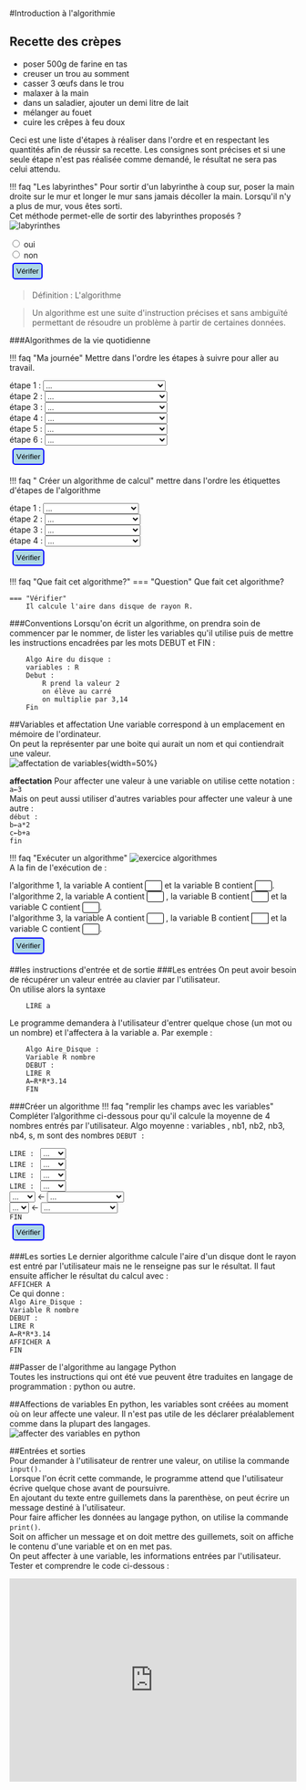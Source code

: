 #Introduction à l'algorithmie

## Recette des crèpes

- poser 500g de farine en tas  
- creuser un trou au somment  
- casser 3 œufs dans le trou  
- malaxer à la main  
- dans un saladier, ajouter un demi litre de lait  
- mélanger au fouet  
- cuire les crêpes à feu doux  

Ceci est une liste d'étapes à réaliser dans l'ordre et en respectant les quantités afin de réussir sa recette.
Les consignes sont précises et si une seule étape n'est pas réalisée comme demandé, le résultat ne sera pas celui attendu.

!!! faq "Les labyrinthes"
	Pour sortir d'un labyrinthe à coup sur, poser la main droite sur le mur et longer le mur sans jamais décoller la main. Lorsqu'il n'y a plus de mur, vous êtes sorti.  
	Cet méthode permet-elle de sortir des labyrinthes proposés ?  
	![labyrinthes](img/labyrinthes.png)  
	<div><form id="test">
	    <label><input type="radio" name="test" value="oui"> oui</label><br>
	    <label><input type="radio" name="test" value="non"> non</label><br>
	    <input  type="button" style="margin:5px; padding:5px;  background-color : lightblue; border : solid 2px blue; border-radius : 5px;" onclick="reactionQCU1()" value="Vérifer"> 
	    <input id="bouAffQCU1" type="button" onclick="AfficheQCU1()" value="Correction" style="display:none;"><br>
	</form></div>
        <div id="messageQCU1"></div>
        <div id="correctionQCU1" style="display:none;"> <p> Cette méthode peut être longue dans le cas du 2eme labyrinthe notamment mais elle est fiable à 100% ! !</p></div>

>Définition : L'algorithme

>Un algorithme est une suite d'instruction précises et sans ambiguïté permettant de résoudre un problème à partir de certaines données.

###Algorithmes de la vie quotidienne

!!! faq "Ma journée"
	Mettre dans l'ordre les étapes à suivre pour aller au travail.  
	<div>
	<form name="f">
		étape 1 :
	    <select id="liste1">
	        <option value="nonChoix" selected> ... </option>
	        <option value="installer"> S'installer à son poste de travail </option>
	        <option value="sortir"> Sortir de sa voiture </option>
	        <option value="garer"> se garer</option>
	        <option value="lever"> Se lever </option>
	        <option value="monter"> Monter dans sa voiture</option>
	        <option value="rondpoint"> prendre la 3e sortie au rondpoint</option>
	    </select><br>
	    étape 2 :
	    <select id="liste2">
	        <option value="nonChoix" selected> ... </option>
	        <option value="installer"> S'installer à son poste de travail </option>
	        <option value="sortir"> Sortir de sa voiture </option>
	        <option value="garer"> se garer</option>
	        <option value="lever"> Se lever </option>
	        <option value="monter"> Monter dans sa voiture</option>
	        <option value="rondpoint"> prendre la 3e sortie au rondpoint</option>
	    </select><br>
		étape 3 :
		<select id="liste3">
	        <option value="nonChoix" selected> ... </option>
	        <option value="installer"> S'installer à son poste de travail </option>
	        <option value="sortir"> Sortir de sa voiture </option>
	        <option value="garer"> se garer</option>
	        <option value="lever"> Se lever </option>
	        <option value="monter"> Monter dans sa voiture</option>
	        <option value="rondpoint"> prendre la 3e sortie au rondpoint</option>
	    </select><br>
		étape 4 :
	    <select id="liste4">
	        <option value="nonChoix" selected> ... </option>
	        <option value="installer"> S'installer à son poste de travail </option>
	        <option value="sortir"> Sortir de sa voiture </option>
	        <option value="garer"> se garer</option>
	        <option value="lever"> Se lever </option>
	        <option value="monter"> Monter dans sa voiture</option>
	        <option value="rondpoint"> prendre la 3e sortie au rondpoint</option>
	    </select><br>
		étape 5 :
	    <select id="liste5">
	        <option value="nonChoix" selected> ... </option>
	        <option value="installer"> S'installer à son poste de travail </option>
	        <option value="sortir"> Sortir de sa voiture </option>
	        <option value="garer"> se garer</option>
	        <option value="lever"> Se lever </option>
	        <option value="monter"> Monter dans sa voiture</option>
	        <option value="rondpoint"> prendre la 3e sortie au rondpoint</option>
	    </select><br>
		étape 6 :
	    <select id="liste6">
	        <option value="nonChoix" selected> ... </option>
	        <option value="installer"> S'installer à son poste de travail </option>
	        <option value="sortir"> Sortir de sa voiture </option>
	        <option value="garer"> se garer</option>
	        <option value="lever"> Se lever </option>
	        <option value="monter"> Monter dans sa voiture</option>
	        <option value="rondpoint"> prendre la 3e sortie au rondpoint</option>
	    </select><br>
	        <input type='button' style="margin:5px; padding:5px;  background-color : lightblue; border : solid 2px blue; border-radius : 5px;" id="BoutonValider" onclick="reactionListe2()" value="Vérifier">
	        <input id="bouAffListe2" type="button" onclick="AfficheListe2()" value="Correction" style="display:none;"><br>
	</form></div>
    <div id="messageListe2"></div>
    <div id="correctionListe2" style="display:none;"> <p> Dans l'ordre, je me lève, je monte dans ma voiture je prends la 3e sortie au rond-point, je me gare je sors de ma voiture et le m'installe à mon poste de travail.</p></div>

!!! faq " Créer un algorithme de calcul"
	mettre dans l'ordre les étiquettes d'étapes de l'algorithme  
	<div>
	<form name="f2">
		étape 1 :
	    <select id="list1">
	        <option value="nonChoix" selected> ... </option>
	        <option value="multiplier"> Multiplier le tout par 3,14</option>
	        <option value="r2"> Prendre R=2 </option>
	        <option value="carre"> Mettre R au carré</option>
	        <option value="afficher"> Afficher le résultat</option>
	    </select><br>
	    étape 2 :
	    <select id="list2">
	        <option value="nonChoix" selected> ... </option>
	        <option value="multiplier"> Multiplier le tout par 3,14</option>
	        <option value="r2"> Prendre R=2 </option>
	        <option value="carre"> Mettre R au carré</option>
	        <option value="afficher"> Afficher le résultat</option>
	    </select><br>
		étape 3 :
	    <select id="list3">
	        <option value="nonChoix" selected> ... </option>
	        <option value="multiplier"> Multiplier le tout par 3,14</option>
	        <option value="r2"> Prendre R=2 </option>
	        <option value="carre"> Mettre R au carré</option>
	        <option value="afficher"> Afficher le résultat</option>
	    </select><br>
	    étape 4 :
	    <select id="list4">
	        <option value="nonChoix" selected> ... </option>
	        <option value="multiplier"> Multiplier le tout par 3,14</option>
	        <option value="r2"> Prendre R=2 </option>
	        <option value="carre"> Mettre R au carré</option>
	        <option value="afficher"> Afficher le résultat</option>
	    </select><br>
	        <input type='button' style="margin:5px; padding:5px;  background-color : lightblue; border : solid 2px blue; border-radius : 5px;" id="BoutonValider" onclick="reactionListe3()" value="Vérifier">
	        <input id="bouAffListe3" type="button" onclick="AfficheListe3()" value="Correction" style="display:none;"><br>
	</form></div>
    <div id="messageListe3"></div>
    <div id="correctionListe3" style="display:none;"> <p>Prendre R = 2 et le mattre au carré. Multiplier le tout par 3,14 puis aficher le résultat. </p></div>

!!! faq "Que fait cet algorithme?"
	=== "Question"
		Que fait cet algorithme?

	=== "Vérifier"
		Il calcule l'aire dans disque de rayon R.

###Conventions
Lorsqu'on écrit un algorithme, on prendra soin de commencer par le nommer, de lister les variables qu'il utilise puis de mettre les instructions encadrées par les mots DEBUT et FIN :   
```pseudocode
	Algo Aire du disque :
	variables : R
	Debut :
		R prend la valeur 2
		on élève au carré
		on multiplie par 3,14
	Fin
```

##Variables et affectation
Une variable correspond à un emplacement en mémoire de l'ordinateur.  
On peut la représenter par une boite qui aurait un nom et qui contiendrait une valeur.  
![affectation de variables](img/variable.png){width=50%}

**affectation**
Pour affecter une valeur à une variable on utilise cette notation :  
`a←3`  
Mais on peut aussi utiliser d'autres variables pour affecter une valeur à une autre :  
`début :`  
`b←a*2  `  
`c←b+a `   
`fin`    

!!! faq "Exécuter un algorithme"
	![exercice algorithmes](img/exos_algo.png)  
	A la fin de l'exécution de :
	<form>l'algorithme 1, la variable A contient
		<input style="border:  solid 1px; width:30px;border-radius:3px;" type="text" name="reponse" maxlenght="5" id="reponse41" autocomplete="off">
		 et la variable B contient 
		<input style="border:  solid 1px;width:30px;border-radius:3px;" type="text" name="reponse" maxlenght="5" id="reponse42" autocomplete="off">.<br>
		l'algorithme 2, la variable A contient 
		<input style="border:  solid 1px;width:30px;border-radius:3px;" type="text" name="reponse" maxlenght="5" id="reponse43" autocomplete="off">
		, la variable B contient 
		<input style="border:  solid 1px;width:30px;border-radius:3px;" type="text" name="reponse" maxlenght="5" id="reponse44" autocomplete="off">
		et la variable C contient 
		<input style="border:  solid 1px;width:30px;border-radius:3px;" type="text" name="reponse" maxlenght="5" id="reponse45" autocomplete="off">.<br>
		l'algorithme 3, la variable A contient 
		<input style="border:  solid 1px;width:30px;border-radius:3px;" type="text" name="reponse" maxlenght="5" id="reponse46" autocomplete="off">
		, la variable B contient 
		<input style="border:  solid 1px;width:30px;order-radius:3px;" type="text" name="reponse" maxlenght="5" id="reponse47" autocomplete="off">
		et la variable C contient 
		<input style="border:  solid 1px;width:30px;border-radius:3px;" type="text" name="reponse" maxlenght="15" id="reponse48" autocomplete="off">.<br>
		<input type='button' style="margin:5px; padding:5px;  background-color : lightblue; border : solid 2px blue; border-radius : 5px;" id="BoutonValider" onclick="reactionText4()" value="Vérifier">
	    <input id="bouAffText4" type="button" onclick="AfficheText4()" value="Correction" style="display:none;"><br>
	</form>
    <div id="messageText4"></div>
    <div id="correctionText4" style="display:none;"> <p> L'algorithme 1, la variable A contient 3 et la variable B contient 4.
	l'algorithme 2, la variable A contient 2, la variable B contient 3 et la variable C contient 1.
	l'algorithme 3, la variable A contient 8, la variable B contient 4 et la variable C contient 7.</p></div>



##les instructions d'entrée et de sortie
###Les entrées
On peut avoir besoin de récupérer un valeur entrée au clavier par l'utilisateur.  
On utilise alors la syntaxe  
```pseudocode
	LIRE a
```
Le programme demandera à l'utilisateur d'entrer quelque chose (un mot ou un nombre) et l'affectera à la variable a.
Par exemple :
```pseudocode
	Algo Aire_Disque :
	Variable R nombre
	DEBUT :
	LIRE R
	A←R*R*3.14
	FIN
```

###Créer un algorithme
!!! faq "remplir les champs avec les variables"
	Compléter l’algorithme ci-dessous pour qu'il calcule la moyenne de 4 nombres entrés par l'utilisateur.
	Algo moyenne :
	variables , nb1, nb2, nb3, nb4, s, m sont des nombres
	`DEBUT :`
	<form>`LIRE : `
	<select id="lis1">
        <option value="nonChoix" selected> ... </option>
        <option value="nb1"> nb1 </option>
        <option value="nb2"> nb2 </option>
        <option value="nb3"> nb3 </option>
        <option value="nb4"> nb4 </option>
    </select><br>
	`LIRE : `
	<select id="lis2">
	   	<option value="nonChoix" selected> ... </option>
        <option value="nb1"> nb1 </option>
        <option value="nb2"> nb2 </option>
        <option value="nb3"> nb3 </option>
        <option value="nb4"> nb4 </option>
    </select><br>
	`LIRE : `
	<select id="lis3">
        <option value="nonChoix" selected> ... </option>
        <option value="nb1"> nb1 </option>
        <option value="nb2"> nb2 </option>
        <option value="nb3"> nb3 </option>
        <option value="nb4"> nb4 </option>
    </select><br>
	`LIRE : `
	<select id="lis4">
        <option value="nonChoix" selected> ... </option>
        <option value="nb1"> nb1 </option>
        <option value="nb2"> nb2 </option>
        <option value="nb3"> nb3 </option>
        <option value="nb4"> nb4 </option>
    </select><br>
    <select id="lis5">
        <option value="nonChoix" selected> ... </option>
        <option value="nb1"> nb1 </option>
        <option value="nb2"> nb2 </option>
        <option value="s"> s</option>
        <option value="m"> m </option>
    </select>
    <-
     <select id="lis6">
        <option value="nonChoix" selected> ... </option>
        <option value="somme"> nb1+nb2+nb3+nb4 </option>
        <option value="nb1/4"> nb1/4 </option>
        <option value="s/4"> s/4</option>
        <option value="m/4"> m/4 </option>
    </select><br>
    <select id="lis7">
        <option value="nonChoix" selected> ... </option>
        <option value="s"> s</option>
        <option value="m"> m </option>
    </select>
    <-
    <select id="lis8">
        <option value="nonChoix" selected> ... </option>
        <option value="somme"> nb1+nb2+nb3+nb4 </option>
        <option value="s/4"> s/4</option>
        <option value="m/4"> m/4 </option>
    </select><br> 
    `FIN`  
    <input type='button' style="margin:5px; padding:5px;  background-color : lightblue; border : solid 2px blue; border-radius : 5px;" id="BoutonValider" onclick="reactionListe5()" value="Vérifier">
        <input id="bouAffListe5" type="button" onclick="AfficheListe5()" value="Correction" style="display:none;"><br>
	</form>
    <div id="messageListe5"></div>
    <div id="correctionListe5" style="display:none;"> <p>
    	DEBUT :<br>
		LIRE nb1<br>
		LIRE nb2<br>
		LIRE nb3<br>
		LIRE nb4<br>
		s←nb1+nb2+nb3+nb4<br>
		m←s/4</p></div>



###Les sorties
Le dernier algorithme calcule l'aire d'un disque dont le rayon est entré par l'utilisateur mais ne le renseigne pas sur le résultat.
Il faut ensuite afficher le résultat du calcul avec :  
`AFFICHER A`  
Ce qui donne :  
`Algo Aire_Disque :`  
`Variable R nombre`  
`DEBUT :`  
`LIRE R`  
`A←R*R*3.14`  
`AFFICHER A`  
`FIN`

##Passer de l'algorithme au langage Python  
Toutes les instructions qui ont été vue peuvent être traduites en langage de programmation : python ou autre.  

##Affections de variables
En python, les variables sont créées au moment où on leur affecte une valeur. Il n'est pas utile de les déclarer préalablement comme dans la plupart des langages.  
![affecter des variables en python](img/trad_affect.png)  


##Entrées et sorties  
Pour demander à l'utilisateur de rentrer une valeur, on utilise la commande `input().`  
Lorsque l'on écrit cette commande, le programme attend que l'utilisateur écrive quelque chose avant de poursuivre.  
En ajoutant du texte entre guillemets dans la parenthèse, on peut écrire un message destiné à l'utilisateur.  
Pour faire afficher les données au langage python, on utilise la commande `print()`.  
Soit on afficher un message et on doit mettre des guillemets, soit on affiche le contenu d'une variable et on en met pas.  
On peut affecter à une variable, les informations entrées par l'utilisateur. Tester et comprendre le code ci-dessous :  


<iframe src="https://trinket.io/embed/python3/8409cc04bc" width="100%" height="356" frameborder="0" marginwidth="0" marginheight="0" allowfullscreen></iframe>



<!-------------------------javascript--------------------------------->
<script>
function reactionQCU1(){
	var style;
	var msg;
	var reponse = document.getElementById("test");
	var rep=reponse.elements["test"].value;
	if (rep=="oui"){msg='bonne réponse';
	style='style="color:green;"';
	}
	else {msg='mauvaise reponse';
	style='style="color:red;"';
	}
	document.getElementById("messageQCU1").innerHTML='<p '+style+'>'+msg+'</p>';
	document.getElementById("bouAffQCU1").style="margin:5px; padding:5px;  background-color : lightblue; border : solid 2px blue; border-radius : 5px;display:inline;";
}
/*affiche la réponse si on clique sur le bouton correction*/
function AfficheQCU1(){
	document.getElementById("correctionQCU1").style="display:block;";
}


function reactionListe2(){
	var msg;
	var style;
	var selectElmt1 = document.getElementById("liste1");
	var valeurselectionnee1 = selectElmt1.options[selectElmt1.selectedIndex].value;

	var selectElmt2 = document.getElementById("liste2");
	var valeurselectionnee2 = selectElmt2.options[selectElmt2.selectedIndex].value;

	var selectElmt3 = document.getElementById("liste3");
	var valeurselectionnee3 = selectElmt3.options[selectElmt3.selectedIndex].value;

	var selectElmt4 = document.getElementById("liste4");
	var valeurselectionnee4 = selectElmt4.options[selectElmt4.selectedIndex].value;

	var selectElmt5 = document.getElementById("liste5");
	var valeurselectionnee5 = selectElmt5.options[selectElmt5.selectedIndex].value;

	var selectElmt6 = document.getElementById("liste6");
	var valeurselectionnee6 = selectElmt6.options[selectElmt6.selectedIndex].value;

	if (valeurselectionnee1=="lever" && valeurselectionnee2=="monter" && valeurselectionnee3=="rondpoint" && valeurselectionnee4=="garer" && valeurselectionnee5=="sortir" && valeurselectionnee6=="installer"){
		msg='Bonne réponse';
		style='style="color:green;"';
	}
	else if (valeurselectionnee1=="lever" || valeurselectionnee2=="monter" || valeurselectionnee3=="rondpoint" || valeurselectionnee4=="garer" || valeurselectionnee5=="sortir" || valeurselectionnee6=="installer"){
		msg='Réponse partiellement correcte';
		style='style="color:orange;"';
	}
	else{msg='Mauvaise réponse';
		style='style="color:red;"';
	}
	document.getElementById("messageListe2").innerHTML='<p '+style+'>'+msg+'</p>';
	document.getElementById('bouAffListe2').style="margin:5px; padding:5px;  background-color : lightblue; border : solid 2px blue; border-radius : 5px;display:inline;";
}

/*affichage de la réponse*/
function AfficheListe2(){
	document.getElementById("correctionListe2").style="display:block;";
}

function reactionListe3(){
	var msg;
	var style;
	var selectElmt1 = document.getElementById("list1");
	var valeurselectionnee1 = selectElmt1.options[selectElmt1.selectedIndex].value;
	var selectElmt2 = document.getElementById("list2");
	var valeurselectionnee2 = selectElmt2.options[selectElmt2.selectedIndex].value;
	var selectElmt3 = document.getElementById("list3");
	var valeurselectionnee3 = selectElmt3.options[selectElmt3.selectedIndex].value;
	var selectElmt4 = document.getElementById("list4");
	var valeurselectionnee4 = selectElmt4.options[selectElmt4.selectedIndex].value;
	if (valeurselectionnee1=="r2" && valeurselectionnee2=="carre" && valeurselectionnee3=="multiplier" && valeurselectionnee4=="afficher"){
		msg='Bonne réponse';
		style='style="color:green;"';
	}
	else if (valeurselectionnee1=="r2" || valeurselectionnee2=="carre" || valeurselectionnee3=="multiplier" || valeurselectionnee4=="afficher"){
		msg='Réponse partiellement correcte';
		style='style="color:orange;"';
	}
	else{msg='Mauvaise réponse';
		style='style="color:red;"';
	}
	document.getElementById("messageListe3").innerHTML='<p '+style+'>'+msg+'</p>';
	document.getElementById('bouAffListe3').style="margin:5px; padding:5px;  background-color : lightblue; border : solid 2px blue; border-radius : 5px;display:inline;";
}

/*affichage de la réponse*/
function AfficheListe3(){
	document.getElementById("correctionListe3").style="display:block;";
}

function reactionText4(){
	var msg;
	var style;
	var reponse41=document.getElementById("reponse41");
	var reponse42=document.getElementById("reponse42");
	var reponse43=document.getElementById("reponse43");
	var reponse44=document.getElementById("reponse44");
	var reponse45=document.getElementById("reponse45");
	var reponse46=document.getElementById("reponse46");
	var reponse47=document.getElementById("reponse47");
	var reponse48=document.getElementById("reponse48");
	if (reponse41.value =='3' && reponse42.value =='4' && reponse43.value =='2' && reponse44.value =='3' && reponse45.value =='1' && reponse46.value =='8' && reponse47.value =='11' && reponse48.value =='7'){
		msg='bravo';
		style='style="color:green;"';
		}
	else if (reponse41.value ==='3' || reponse42.value ==='4' || reponse43.value ==='2' || reponse44.value ==='3' || reponse45.value ==='1' || reponse46.value ==='8' || reponse47.value ==='4' || reponse48.value ==='7'){
			msg='Réponse partiellement correcte!';
			style='style="color:orange;"';
		}
	else{msg='non, essaye encore';
		style='style="color:red;"';
	}
	document.getElementById("messageText4").innerHTML='<p '+style+'>'+msg+'</p>';
	document.getElementById("bouAffText4").style="margin:5px; padding:5px;  background-color : lightblue; border : solid 2px blue; border-radius : 5px;display:inline;";
}

function AfficheText4(){
	document.getElementById("correctionText4").style="display:block;";
}

function reactionListe5(){
	var msg;
	var style;
	var selectElmt1 = document.getElementById("lis1");
	var valeurselectionnee1 = selectElmt1.options[selectElmt1.selectedIndex].value;

	var selectElmt2 = document.getElementById("lis2");
	var valeurselectionnee2 = selectElmt2.options[selectElmt2.selectedIndex].value;

	var selectElmt3 = document.getElementById("lis3");
	var valeurselectionnee3 = selectElmt3.options[selectElmt3.selectedIndex].value;

	var selectElmt4 = document.getElementById("lis4");
	var valeurselectionnee4 = selectElmt4.options[selectElmt4.selectedIndex].value;

	var selectElmt5 = document.getElementById("lis5");
	var valeurselectionnee5 = selectElmt5.options[selectElmt5.selectedIndex].value;

	var selectElmt6 = document.getElementById("lis6");
	var valeurselectionnee6 = selectElmt6.options[selectElmt6.selectedIndex].value;
	var selectElmt7 = document.getElementById("lis7");
	var valeurselectionnee7 = selectElmt7.options[selectElmt7.selectedIndex].value;
	var selectElmt8 = document.getElementById("lis8");
	var valeurselectionnee8 = selectElmt8.options[selectElmt8.selectedIndex].value;


	if (valeurselectionnee1=="nb1" && valeurselectionnee2=="nb2" && valeurselectionnee3=="nb3" && valeurselectionnee4=="nb4" && valeurselectionnee5=="s" && valeurselectionnee6=="somme" && valeurselectionnee7=="m" && valeurselectionnee8=="s/4"){
		msg='Bonne réponse';
		style='style="color:green;"';
	}
	else if (valeurselectionnee1=="nb1" || valeurselectionnee2=="nb2" || valeurselectionnee3=="nb3" || valeurselectionnee4=="nb4" || valeurselectionnee5=="s" || valeurselectionnee6=="somme" || valeurselectionnee7=="m" || valeurselectionnee8=="s/4"){
		msg='Réponse partiellement correcte';
		style='style="color:orange;"';
	}
	else{msg='Mauvaise réponse';
		style='style="color:red;"';
	}
	document.getElementById("messageListe5").innerHTML='<p '+style+'>'+msg+'</p>';
	document.getElementById('bouAffListe5').style="margin:5px; padding:5px;  background-color : lightblue; border : solid 2px blue; border-radius : 5px;display:inline;";
}

/*affichage de la réponse*/
function AfficheListe5(){
	document.getElementById("correctionListe5").style="display:block;";
}

</script>